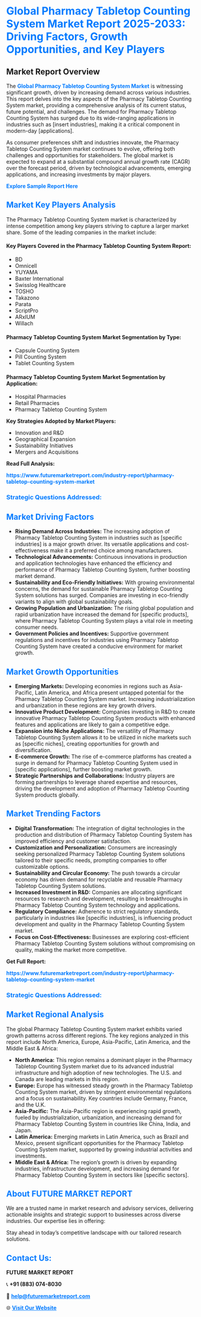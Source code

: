 <h1 style="color: #007BFF;">Global Pharmacy Tabletop Counting System Market Report 2025-2033: Driving Factors, Growth Opportunities, and Key Players</h1>

<section id="overview">
<h2>Market Report Overview</h2>
<p>The <a href="https://www.futuremarketreport.com/industry-report/pharmacy-tabletop-counting-system-market" style="color: #007BFF; text-decoration: none;"><strong>Global Pharmacy Tabletop Counting System Market</strong></a> is witnessing significant growth, driven by increasing demand across various industries. This report delves into the key aspects of the Pharmacy Tabletop Counting System market, providing a comprehensive analysis of its current status, future potential, and challenges. The demand for Pharmacy Tabletop Counting System has surged due to its wide-ranging applications in industries such as [insert industries], making it a critical component in modern-day [applications].</p>
<p>As consumer preferences shift and industries innovate, the Pharmacy Tabletop Counting System market continues to evolve, offering both challenges and opportunities for stakeholders. The global market is expected to expand at a substantial compound annual growth rate (CAGR) over the forecast period, driven by technological advancements, emerging applications, and increasing investments by major players.</p>
</section>

<section id="overview">
<p><a href="https://www.futuremarketreport.com/request-sample/reportId=127034" style="color: #007BFF; text-decoration: none;"><strong>Explore Sample Report Here</strong></a></p>
</section>

<section id="key-players">
<h2 style="color: #007BFF;">Market Key Players Analysis</h2>
<p>The Pharmacy Tabletop Counting System market is characterized by intense competition among key players striving to capture a larger market share. Some of the leading companies in the market include:</p>
<h4>Key Players Covered in the Pharmacy Tabletop Counting System Report:</h4>
<ul><li>BD</li><li>Omnicell</li><li>YUYAMA</li><li>Baxter International</li><li>Swisslog Healthcare</li><li>TOSHO</li><li>Takazono</li><li>Parata</li><li>ScriptPro</li><li>ARxIUM</li><li>Willach</li></ul>
<h4>Pharmacy Tabletop Counting System Market Segmentation by Type:</h4>
<ul><li>Capsule Counting System</li><li>Pill Counting System</li><li>Tablet Counting System</li></ul>

<h4>Pharmacy Tabletop Counting System Market Segmentation by Application:</h4>
<ul><li>Hospital Pharmacies</li><li>Retail Pharmacies</li><li>Pharmacy Tabletop Counting System</li></ul>
<p><strong>Key Strategies Adopted by Market Players:</strong></p>
<ul>
<li>Innovation and R&D</li>
<li>Geographical Expansion</li>
<li>Sustainability Initiatives</li>
<li>Mergers and Acquisitions</li>
</ul>
</section>

<section>
<p><strong>Read Full Analysis: </strong></p><a href="https://www.futuremarketreport.com/industry-report/pharmacy-tabletop-counting-system-market" style="color: #007BFF; text-decoration: none;"><strong>https://www.futuremarketreport.com/industry-report/pharmacy-tabletop-counting-system-market</strong></a>
<h3 style="color: #007BFF;">Strategic Questions Addressed:</h3>
</section>

<section id="driving-factors">
<h2 style="color: #007BFF;">Market Driving Factors</h2>
<ul>
<li><strong>Rising Demand Across Industries:</strong> The increasing adoption of Pharmacy Tabletop Counting System in industries such as [specific industries] is a major growth driver. Its versatile applications and cost-effectiveness make it a preferred choice among manufacturers.</li>
<li><strong>Technological Advancements:</strong> Continuous innovations in production and application technologies have enhanced the efficiency and performance of Pharmacy Tabletop Counting System, further boosting market demand.</li>
<li><strong>Sustainability and Eco-Friendly Initiatives:</strong> With growing environmental concerns, the demand for sustainable Pharmacy Tabletop Counting System solutions has surged. Companies are investing in eco-friendly variants to align with global sustainability goals.</li>
<li><strong>Growing Population and Urbanization:</strong> The rising global population and rapid urbanization have increased the demand for [specific products], where Pharmacy Tabletop Counting System plays a vital role in meeting consumer needs.</li>
<li><strong>Government Policies and Incentives:</strong> Supportive government regulations and incentives for industries using Pharmacy Tabletop Counting System have created a conducive environment for market growth.</li>
</ul>
</section>

<section id="growth-opportunities">
<h2 style="color: #007BFF;">Market Growth Opportunities</h2>
<ul>
<li><strong>Emerging Markets:</strong> Developing economies in regions such as Asia-Pacific, Latin America, and Africa present untapped potential for the Pharmacy Tabletop Counting System market. Increasing industrialization and urbanization in these regions are key growth drivers.</li>
<li><strong>Innovative Product Development:</strong> Companies investing in R&D to create innovative Pharmacy Tabletop Counting System products with enhanced features and applications are likely to gain a competitive edge.</li>
<li><strong>Expansion into Niche Applications:</strong> The versatility of Pharmacy Tabletop Counting System allows it to be utilized in niche markets such as [specific niches], creating opportunities for growth and diversification.</li>
<li><strong>E-commerce Growth:</strong> The rise of e-commerce platforms has created a surge in demand for Pharmacy Tabletop Counting System used in [specific applications], further boosting market growth.</li>
<li><strong>Strategic Partnerships and Collaborations:</strong> Industry players are forming partnerships to leverage shared expertise and resources, driving the development and adoption of Pharmacy Tabletop Counting System products globally.</li>
</ul>
</section>

<section id="trending-factors">
<h2 style="color: #007BFF;">Market Trending Factors</h2>
<ul>
<li><strong>Digital Transformation:</strong> The integration of digital technologies in the production and distribution of Pharmacy Tabletop Counting System has improved efficiency and customer satisfaction.</li>
<li><strong>Customization and Personalization:</strong> Consumers are increasingly seeking personalized Pharmacy Tabletop Counting System solutions tailored to their specific needs, prompting companies to offer customizable options.</li>
<li><strong>Sustainability and Circular Economy:</strong> The push towards a circular economy has driven demand for recyclable and reusable Pharmacy Tabletop Counting System solutions.</li>
<li><strong>Increased Investment in R&D:</strong> Companies are allocating significant resources to research and development, resulting in breakthroughs in Pharmacy Tabletop Counting System technology and applications.</li>
<li><strong>Regulatory Compliance:</strong> Adherence to strict regulatory standards, particularly in industries like [specific industries], is influencing product development and quality in the Pharmacy Tabletop Counting System market.</li>
<li><strong>Focus on Cost-Effectiveness:</strong> Businesses are exploring cost-efficient Pharmacy Tabletop Counting System solutions without compromising on quality, making the market more competitive.</li>
</ul>
</section>

<section>
<p><strong>Get Full Report: </strong></p><a href="https://www.futuremarketreport.com/industry-report/pharmacy-tabletop-counting-system-market" style="color: #007BFF; text-decoration: none;"><strong>https://www.futuremarketreport.com/industry-report/pharmacy-tabletop-counting-system-market</strong></a>
<h3 style="color: #007BFF;">Strategic Questions Addressed:</h3>
</section>


<section id="regional-analysis">
<h2 style="color: #007BFF;">Market Regional Analysis</h2>
<p>The global Pharmacy Tabletop Counting System market exhibits varied growth patterns across different regions. The key regions analyzed in this report include North America, Europe, Asia-Pacific, Latin America, and the Middle East & Africa:</p>
<ul>
<li><strong>North America:</strong> This region remains a dominant player in the Pharmacy Tabletop Counting System market due to its advanced industrial infrastructure and high adoption of new technologies. The U.S. and Canada are leading markets in this region.</li>
<li><strong>Europe:</strong> Europe has witnessed steady growth in the Pharmacy Tabletop Counting System market, driven by stringent environmental regulations and a focus on sustainability. Key countries include Germany, France, and the U.K.</li>
<li><strong>Asia-Pacific:</strong> The Asia-Pacific region is experiencing rapid growth, fueled by industrialization, urbanization, and increasing demand for Pharmacy Tabletop Counting System in countries like China, India, and Japan.</li>
<li><strong>Latin America:</strong> Emerging markets in Latin America, such as Brazil and Mexico, present significant opportunities for the Pharmacy Tabletop Counting System market, supported by growing industrial activities and investments.</li>
<li><strong>Middle East & Africa:</strong> The region’s growth is driven by expanding industries, infrastructure development, and increasing demand for Pharmacy Tabletop Counting System in sectors like [specific sectors].</li>
</ul>
</section>

<footer>
<h2 style="color: #007BFF;">About FUTURE MARKET REPORT</h2>
<p>We are a trusted name in market research and advisory services, delivering actionable insights and strategic support to businesses across diverse industries. Our expertise lies in offering:</p>

<p>Stay ahead in today’s competitive landscape with our tailored research solutions.</p>

<h2 style="color: #007BFF;">Contact Us:</h2>
<p><strong>FUTURE MARKET REPORT</strong></p>
<p>📞 <strong>+91 (883) 074-8030</strong></p>
<p>📧 <strong><a href="mailto:help@futuremarketreport.com" style="color: #007BFF;">help@futuremarketreport.com</a></strong></p>
<p>🌐 <strong><a href="https://www.futuremarketreport.com/" style="color: #007BFF;">Visit Our Website</a></strong></p>
</footer>